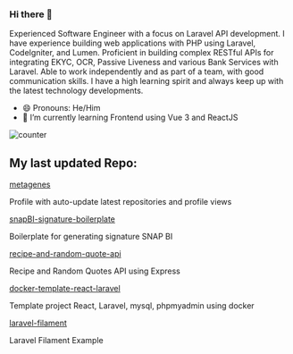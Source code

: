 ### Hi there 👋
Experienced Software Engineer with a focus on Laravel API development. I have experience building web applications with PHP using Laravel, CodeIgniter, and Lumen. 
Proficient in building complex RESTful APIs for integrating EKYC, OCR, Passive Liveness and various Bank Services with Laravel. Able to work independently and as part of a team, with good communication skills. 
I have a high learning spirit and always keep up with the latest technology developments. 

- 😄 Pronouns: He/Him
- 🌱 I’m currently learning Frontend using Vue 3 and ReactJS


![counter](https://ene3oosohyebu4a.m.pipedream.net)


## My last updated Repo:

[metagenes](https://github.com/metagenes/metagenes)

Profile with auto-update latest repositories and profile views

[snapBI-signature-boilerplate](https://github.com/metagenes/snapBI-signature-boilerplate)

Boilerplate for generating signature SNAP BI

[recipe-and-random-quote-api](https://github.com/metagenes/recipe-and-random-quote-api)

Recipe and Random Quotes API using Express

[docker-template-react-laravel](https://github.com/metagenes/docker-template-react-laravel)

Template project React, Laravel, mysql, phpmyadmin using docker

[laravel-filament](https://github.com/metagenes/laravel-filament)

Laravel Filament Example

